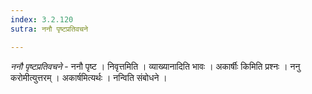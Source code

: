 ```yaml
---
index: 3.2.120
sutra: ननौ पृष्टप्रतिवचने

---
```

_ननौ पृष्टप्रतिवचने_ - ननौ पृष्ट । निवृत्तमिति । व्याख्यानादिति भावः । अकार्षीः किमिति प्रश्नः । ननु करोमीत्युत्तरम् । अकार्षमित्यर्थः । नन्विति संबोधने ।